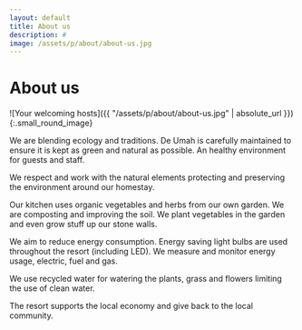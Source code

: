 ```yaml
---
layout: default
title: About us
description: #
image: /assets/p/about/about-us.jpg
---
```

# About us

![Your welcoming hosts]({{ "/assets/p/about/about-us.jpg" | absolute_url }})
{:.small_round_image}

We are blending ecology and traditions. De Umah is carefully maintained to ensure it is kept as green and natural as possible. An healthy environment for guests and staff.

We respect and work with the natural elements protecting and preserving the environment around our homestay.

Our kitchen uses organic vegetables and herbs from our own garden. We are composting and improving the soil. We plant vegetables in the garden and even grow stuff up our stone walls.

We aim to reduce energy consumption. Energy saving light bulbs are used throughout the resort (including LED). We measure and monitor energy usage, electric, fuel and gas.

We use recycled water for watering the plants, grass and flowers limiting the use of clean water.

The resort supports the local economy and give back to the local community.
